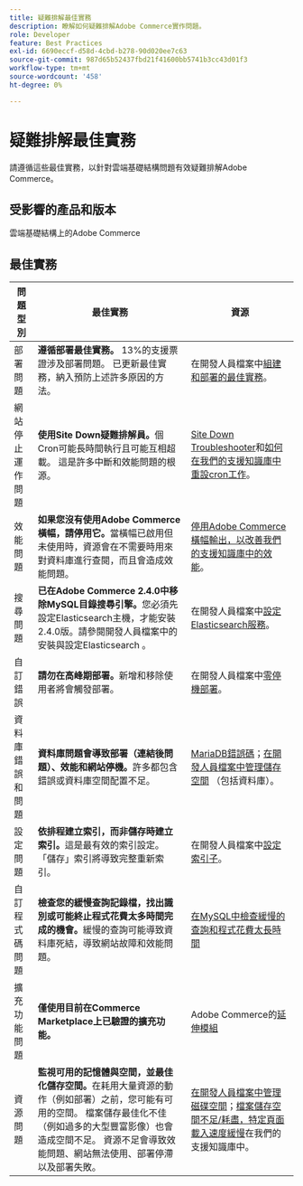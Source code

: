 ```yaml
---
title: 疑難排解最佳實務
description: 瞭解如何疑難排解Adobe Commerce實作問題。
role: Developer
feature: Best Practices
exl-id: 6690eccf-d58d-4cbd-b278-90d020ee7c63
source-git-commit: 987d65b52437fbd21f41600bb5741b3cc43d01f3
workflow-type: tm+mt
source-wordcount: '458'
ht-degree: 0%

---
```


# 疑難排解最佳實務

請遵循這些最佳實務，以針對雲端基礎結構問題有效疑難排解Adobe Commerce。

## 受影響的產品和版本

雲端基礎結構上的Adobe Commerce

## 最佳實務

| 問題型別 | 最佳實務 | 資源 |
|----------------------------|----------------------------------------------------------------------------------------------------------------------------------------------------------------------------------------------------------------------------------------------------------------------------------------------------------------------------------------------------------------------------------------------------|-------------------------------------------------------------------------------------------------------------------------------------------------------------------------------------------------------------------------------------------------------------------------------------------------------------------------------------------------------------------------------------------------------|
| 部署問題 | **遵循部署最佳實務。** 13%的支援票證涉及部署問題。 已更新最佳實務，納入預防上述許多原因的方法。 | 在開發人員檔案中[組建和部署的最佳實務](https://experienceleague.adobe.com/zh-hant/docs/commerce-cloud-service/user-guide/develop/deploy/best-practices#best-practices)。 |
| 網站停止運作問題 | **使用Site Down疑難排解員。**&#x200B;個Cron可能長時間執行且可能互相超載。 這是許多中斷和效能問題的根源。 | [Site Down Troubleshooter](https://experienceleague.adobe.com/docs/commerce-knowledge-base/kb/troubleshooting/site-down-or-unresponsive/magento-site-down-troubleshooter.html?lang=zh-Hant)和[如何在我們的支援知識庫中重設cron工作](https://experienceleague.adobe.com/docs/commerce-knowledge-base/kb/troubleshooting/miscellaneous/cron-job-is-stuck-in-running-status.html?lang=zh-Hant)。 |
| 效能問題 | **如果您沒有使用Adobe Commerce橫幅，請停用它。**&#x200B;當橫幅已啟用但未使用時，資源會在不需要時用來對資料庫進行查閱，而且會造成效能問題。 | [停用Adobe Commerce橫幅輸出，以改善我們的支援知識庫中的效能](https://experienceleague.adobe.com/docs/commerce-knowledge-base/kb/troubleshooting/miscellaneous/disable-magento-banner-output-to-improve-site-performance.html?lang=zh-Hant)。 |
| 搜尋問題 | **已在Adobe Commerce 2.4.0中移除MySQL目錄搜尋引擎。**&#x200B;您必須先設定Elasticsearch主機，才能安裝2.4.0版。請參閱開發人員檔案中的安裝與設定Elasticsearch 。 | 在開發人員檔案中[設定Elasticsearch服務](https://experienceleague.adobe.com/zh-hant/docs/commerce-cloud-service/user-guide/configure/service/elasticsearch)。 |
| 自訂錯誤 | **請勿在高峰期部署。**&#x200B;新增和移除使用者將會觸發部署。 | 在開發人員檔案中[零停機部署](https://experienceleague.adobe.com/zh-hant/docs/commerce-cloud-service/user-guide/develop/deploy/reduce-downtime)。 |
| 資料庫錯誤和問題 | **資料庫問題會導致部署（連結後問題）、效能和網站停機。**&#x200B;許多都包含錯誤或資料庫空間配置不足。 | [MariaDB錯誤碼](https://mariadb.com/kb/en/library/mariadb-error-codes/#mariadb-specific-error-codes)；[在開發人員檔案中管理儲存空間](https://experienceleague.adobe.com/zh-hant/docs/commerce-cloud-service/user-guide/develop/storage/manage-disk-space) （包括資料庫）。 |
| 設定問題 | **依排程建立索引，而非儲存時建立索引。**&#x200B;這是最有效的索引設定。 「儲存」索引將導致完整重新索引。 | 在開發人員檔案中[設定索引子](../../../configuration/cli/manage-indexers.md#configure-indexers)。 |
| 自訂程式碼問題 | **檢查您的緩慢查詢記錄檔，找出識別或可能終止程式花費太多時間完成的機會。**&#x200B;緩慢的查詢可能導致資料庫死結，導致網站故障和效能問題。 | [在MySQL中檢查緩慢的查詢和程式花費太長時間](https://experienceleague.adobe.com/docs/commerce-knowledge-base/kb/troubleshooting/database/checking-slow-queries-and-processes-mysql.html?lang=zh-Hant) |
| 擴充功能問題 | **僅使用目前在Commerce Marketplace上已驗證的擴充功能。** | Adobe Commerce的[延伸模組](https://marketplace.magento.com/extensions.html) |
| 資源問題 | **監視可用的記憶體與空間，並最佳化儲存空間。**&#x200B;在耗用大量資源的動作（例如部署）之前，您可能有可用的空間。 檔案儲存最佳化不佳（例如過多的大型豐富影像）也會造成空間不足。 資源不足會導致效能問題、網站無法使用、部署停滯以及部署失敗。 | [在開發人員檔案中管理磁碟空間](https://experienceleague.adobe.com/zh-hant/docs/commerce-cloud-service/user-guide/develop/storage/manage-disk-space)；[檔案儲存空間不足/耗盡，特定頁面載入速度緩慢](https://experienceleague.adobe.com/docs/commerce-knowledge-base/kb/troubleshooting/miscellaneous/file-storage-low-specific-page-loads-are-slow.html?lang=zh-Hant)在我們的支援知識庫中。 |
